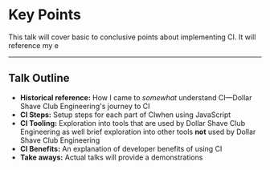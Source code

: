 # Key Points

This talk will cover basic to conclusive points about implementing CI. It will reference my e


----

## Talk Outline

- **Historical reference:** How I came to _somewhat_ understand CI—Dollar Shave Club Engineering's journey to CI
- **CI Steps:** Setup steps for each part of CIwhen using JavaScript
- **CI Tooling:** Exploration into tools that are used by Dollar Shave Club Engineering as well brief exploration into other tools **not** used by Dollar Shave Club Engineering
- **CI Benefits:** An explanation of developer benefits of using CI
- **Take aways:** Actual talks will provide a demonstrations
